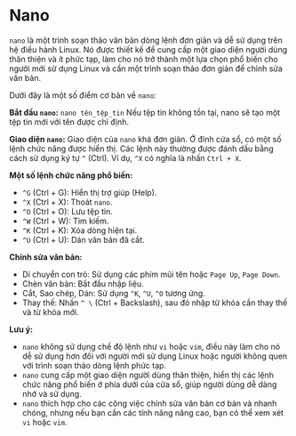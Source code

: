 # Nano
`nano` là một trình soạn thảo văn bản dòng lệnh đơn giản và dễ sử dụng trên hệ điều hành Linux. Nó được thiết kế để cung cấp một giao diện người dùng thân thiện và ít phức tạp, làm cho nó trở thành một lựa chọn phổ biến cho người mới sử dụng Linux và cần một trình soạn thảo đơn giản để chỉnh sửa văn bản.

Dưới đây là một số điểm cơ bản về `nano`:

**Bắt đầu `nano`:** `nano tên_tệp_tin`
Nếu tệp tin không tồn tại, nano sẽ tạo một tệp tin mới với tên được chỉ định.

**Giao diện `nano`:**
Giao diện của `nano` khá đơn giản. Ở đỉnh cửa sổ, có một số lệnh chức năng được hiển thị. Các lệnh này thường được đánh dấu bằng cách sử dụng ký tự `^` (Ctrl). Ví dụ, `^X` có nghĩa là nhấn `Ctrl + X`.

**Một số lệnh chức năng phổ biến:**
- `^G` (Ctrl + G): Hiển thị trợ giúp (Help).
- `^X` (Ctrl + X): Thoát `nano`.
- `^O` (Ctrl + O): Lưu tệp tin.
- `^W` (Ctrl + W): Tìm kiếm.
- `^K` (Ctrl + K): Xóa dòng hiện tại.
- `^U` (Ctrl + U): Dán văn bản đã cắt.

**Chỉnh sửa văn bản:**

- Di chuyển con trỏ: Sử dụng các phím mũi tên hoặc `Page Up`, `Page Down`.
- Chèn văn bản: Bắt đầu nhập liệu.
- Cắt, Sao chép, Dán: Sử dụng `^K`, `^U`, `^O` tương ứng.
- Thay thế: Nhấn `^ \` (Ctrl + Backslash), sau đó nhập từ khóa cần thay thế và từ khóa mới.

**Lưu ý:**

- `nano` không sử dụng chế độ lệnh như `vi` hoặc `vim`, điều này làm cho nó dễ sử dụng hơn đối với người mới sử dụng Linux hoặc người không quen với trình soạn thảo dòng lệnh phức tạp.
- `nano` cung cấp một giao diện người dùng thân thiện, hiển thị các lệnh chức năng phổ biến ở phía dưới của cửa sổ, giúp người dùng dễ dàng nhớ và sử dụng.
- `nano` thích hợp cho các công việc chỉnh sửa văn bản cơ bản và nhanh chóng, nhưng nếu bạn cần các tính năng nâng cao, bạn có thể xem xét `vi` hoặc `vim`.






